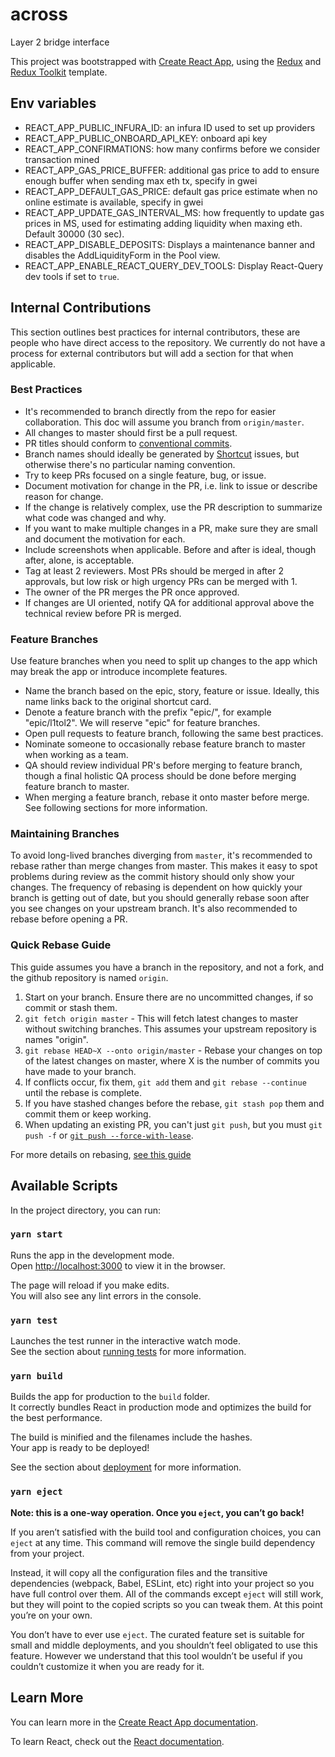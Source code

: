 # across

Layer 2 bridge interface

This project was bootstrapped with [Create React App](https://github.com/facebook/create-react-app), using the [Redux](https://redux.js.org/) and [Redux Toolkit](https://redux-toolkit.js.org/) template.

## Env variables

- REACT_APP_PUBLIC_INFURA_ID: an infura ID used to set up providers
- REACT_APP_PUBLIC_ONBOARD_API_KEY: onboard api key
- REACT_APP_CONFIRMATIONS: how many confirms before we consider transaction mined
- REACT_APP_GAS_PRICE_BUFFER: additional gas price to add to ensure enough buffer when sending max eth tx, specify in gwei
- REACT_APP_DEFAULT_GAS_PRICE: default gas price estimate when no online estimate is available, specify in gwei
- REACT_APP_UPDATE_GAS_INTERVAL_MS: how frequently to update gas prices in MS, used for estimating adding liquidity when maxing eth. Default 30000 (30 sec).
- REACT_APP_DISABLE_DEPOSITS: Displays a maintenance banner and disables the AddLiquidityForm in the Pool view.
- REACT_APP_ENABLE_REACT_QUERY_DEV_TOOLS: Display React-Query dev tools if set to `true`.

## Internal Contributions

This section outlines best practices for internal contributors, these are people who have direct access to the repository.
We currently do not have a process for external contributors but will add a section for that when applicable.

### Best Practices

- It's recommended to branch directly from the repo for easier collaboration. This doc will assume you branch from `origin/master`.
- All changes to master should first be a pull request.
- PR titles should conform to [conventional commits](https://www.conventionalcommits.org/en/v1.0.0/).
- Branch names should ideally be generated by [Shortcut](www.shortcut.com) issues, but otherwise there's no particular naming convention.
- Try to keep PRs focused on a single feature, bug, or issue.
- Document motivation for change in the PR, i.e. link to issue or describe reason for change.
- If the change is relatively complex, use the PR description to summarize what code was changed and why.
- If you want to make multiple changes in a PR, make sure they are small and document the motivation for each.
- Include screenshots when applicable. Before and after is ideal, though after, alone, is acceptable.
- Tag at least 2 reviewers. Most PRs should be merged in after 2 approvals, but low risk or high urgency PRs can be merged with 1.
- The owner of the PR merges the PR once approved.
- If changes are UI oriented, notify QA for additional approval above the technical review before PR is merged.

### Feature Branches

Use feature branches when you need to split up changes to the app which may break the app or introduce incomplete features.

- Name the branch based on the epic, story, feature or issue. Ideally, this name links back to the original shortcut card.
- Denote a feature branch with the prefix "epic/", for example "epic/l1tol2". We will reserve "epic" for feature branches.
- Open pull requests to feature branch, following the same best practices.
- Nominate someone to occasionally rebase feature branch to master when working as a team.
- QA should review individual PR's before merging to feature branch, though a final holistic QA process should be done before merging feature branch to master.
- When merging a feature branch, rebase it onto master before merge. See following sections for more information.

### Maintaining Branches

To avoid long-lived branches diverging from `master`, it's recommended to rebase rather than merge changes from master.
This makes it easy to spot problems during review as the commit history should only show your changes.
The frequency of rebasing is dependent on how quickly your branch is getting out of date, but you should generally rebase soon after you see changes on your upstream branch.
It's also recommended to rebase before opening a PR.

### Quick Rebase Guide

This guide assumes you have a branch in the repository, and not a fork, and the github repository is named `origin`.

1. Start on your branch. Ensure there are no uncommitted changes, if so commit or stash them.
2. `git fetch origin master` - This will fetch latest changes to master without switching branches. This assumes your upstream repository is names "origin".
3. `git rebase HEAD~X --onto origin/master` - Rebase your changes on top of the latest changes on master, where X is the number of commits you have made to your branch.
4. If conflicts occur, fix them, `git add` them and `git rebase --continue` until the rebase is complete.
5. If you have stashed changes before the rebase, `git stash pop` them and commit them or keep working.
6. When updating an existing PR, you can't just `git push`, but you must `git push -f` or [`git push --force-with-lease`](https://stackoverflow.com/questions/52823692/git-push-force-with-lease-vs-force#:~:text=force%20overwrites%20a%20remote%20branch,elses%20work%20by%20force%20pushing.).

For more details on rebasing, [see this guide](https://medium.com/@dirk.avery/the-definitive-git-rebase-guide-dbd7717f9437)

## Available Scripts

In the project directory, you can run:

### `yarn start`

Runs the app in the development mode.\
Open [http://localhost:3000](http://localhost:3000) to view it in the browser.

The page will reload if you make edits.\
You will also see any lint errors in the console.

### `yarn test`

Launches the test runner in the interactive watch mode.\
See the section about [running tests](https://facebook.github.io/create-react-app/docs/running-tests) for more information.

### `yarn build`

Builds the app for production to the `build` folder.\
It correctly bundles React in production mode and optimizes the build for the best performance.

The build is minified and the filenames include the hashes.\
Your app is ready to be deployed!

See the section about [deployment](https://facebook.github.io/create-react-app/docs/deployment) for more information.

### `yarn eject`

**Note: this is a one-way operation. Once you `eject`, you can’t go back!**

If you aren’t satisfied with the build tool and configuration choices, you can `eject` at any time. This command will remove the single build dependency from your project.

Instead, it will copy all the configuration files and the transitive dependencies (webpack, Babel, ESLint, etc) right into your project so you have full control over them. All of the commands except `eject` will still work, but they will point to the copied scripts so you can tweak them. At this point you’re on your own.

You don’t have to ever use `eject`. The curated feature set is suitable for small and middle deployments, and you shouldn’t feel obligated to use this feature. However we understand that this tool wouldn’t be useful if you couldn’t customize it when you are ready for it.

## Learn More

You can learn more in the [Create React App documentation](https://facebook.github.io/create-react-app/docs/getting-started).

To learn React, check out the [React documentation](https://reactjs.org/).
